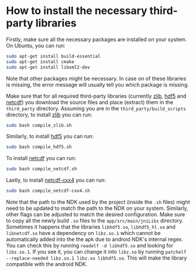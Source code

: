 # How to install the necessary third-party libraries

Firstly, make sure all the necessary packages are installed on your system. On Ubuntu, you can run:
```bash
sudo apt-get install build-essential
sudo apt-get install cmake
sudo apt-get install libxml2-dev
````
Note that other packages might be necessary. In case on of these libraries is missing, the error message will usually tell you which package is missing.

Make sure that for all required third-party libraries (currently [zlib](https://github.com/madler/zlib), [hdf5](https://github.com/HDFGroup/hdf5) and [netcdf](https://github.com/Unidata/netcdf-c)) you download the source files and place (extract) them in the `third_party` directory.
Assuming you are in the `third_party/build_scripts` directory, to install [zlib](https://github.com/madler/zlib) you can run:
```bash
sudo bash compile_zlib.sh
```

Similarly, to install [hdf5](https://github.com/HDFGroup/hdf5) you can run:
```bash
sudo bash compile_hdf5.sh
```

To install [netcdf](https://github.com/Unidata/netcdf-c) you can run:
```bash
sudo bash compile_netcdf.sh
```

Lastly, to install [netcdf-cxx4](https://github.com/Unidata/netcdf-cxx4) you can run:
```bash
sudo bash compile_netcdf-cxx4.sh
```

Note that the path to the NDK used by the project (inside the `.sh` files) might need to be updated to match the path to the NDK on your system. Similarly, other flags can be adjusted to match the desired configuration.
Make sure to copy all the newly build `.so` files to the `app/src/main/jniLibs` directory. Sometimes it happens that the libraries `libhdf5.so`, `libhdf5_hl.so` and `libnetcdf.so` have a dependency on `libz.so.1` which cannot be automatically added into the the apk due to android NDK's internal regex. You can check this by running `readelf -d libhdf5.so` and looking for `libz.so.1`. If you see it, you can change it into `libz.so` by running `patchelf --replace-needed libz.so.1 libz.so libhdf5.so`. This will make the library compatible with the android NDK.
